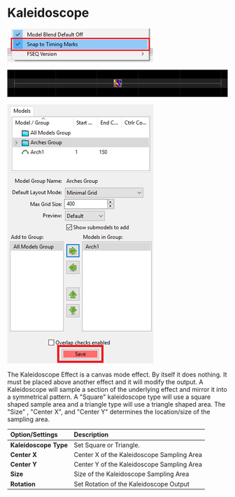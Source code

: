 # Kaleidoscope

![Icon](../../.gitbook/assets/image%20%28467%29.png)

![Sequencer Grid](../../.gitbook/assets/image-787.png)

![](../../.gitbook/assets/image%20%28360%29.png)

The Kaleidoscope Effect is a canvas mode effect. By itself it does nothing. It must be placed above another effect and it will modify the output. A Kaleidoscope will sample a section of the underlying effect and mirror it into a symmetrical pattern. A "Square" kaleidoscope type will use a square shaped sample area and a triangle type will use a triangle shaped area. The "Size" , "Center X", and "Center Y" determines the location/size of the sampling area.

| Option/Settings | Description |
| :--- | :--- |
| **Kaleidoscope Type** | Set Square or Triangle. |
| **Center X** | Center X of the Kaleidoscope Sampling Area |
| **Center Y** | Center Y of the Kaleidoscope Sampling Area |
| **Size** | Size of the Kaleidoscope Sampling Area |
| **Rotation** | Set Rotation of the Kaleidoscope Output |

